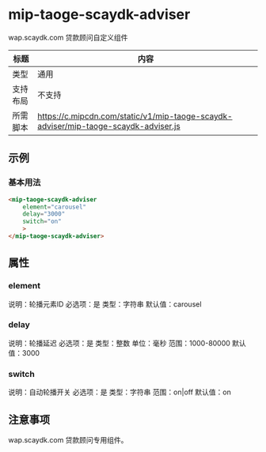 # mip-taoge-scaydk-adviser

wap.scaydk.com 贷款顾问自定义组件

标题|内容
----|----
类型|通用
支持布局|不支持
所需脚本|https://c.mipcdn.com/static/v1/mip-taoge-scaydk-adviser/mip-taoge-scaydk-adviser.js

## 示例

### 基本用法
```html
<mip-taoge-scaydk-adviser
    element="carousel"
    delay="3000"
    switch="on"
    >
</mip-taoge-scaydk-adviser>
```

## 属性

### element

说明：轮播元素ID
必选项：是
类型：字符串
默认值：carousel

### delay

说明：轮播延迟
必选项：是
类型：整数
单位：毫秒
范围：1000-80000
默认值：3000

### switch

说明：自动轮播开关
必选项：是
类型：字符串
范围：on|off
默认值：on

## 注意事项

wap.scaydk.com 贷款顾问专用组件。